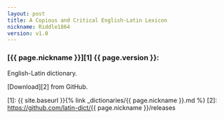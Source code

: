 ```yaml
---
layout: post
title: A Copious and Critical English-Latin Lexicon
nickname: Riddle1864
version: v1.0
---
```


### [{{ page.nickname }}][1] {{ page.version }}:

English-Latin dictionary.

[Download][2] from GitHub.


[1]: {{ site.baseurl }}{% link _dictionaries/{{ page.nickname }}.md %}
[2]: https://github.com/latin-dict/{{ page.nickname }}/releases

